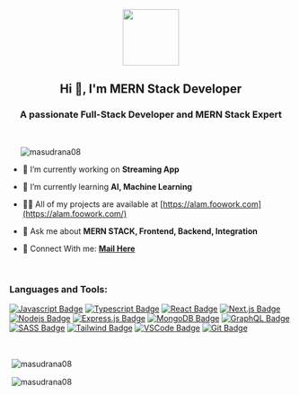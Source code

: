 <div align="center">
 <img src="https://media.giphy.com/media/M9gbBd9nbDrOTu1Mqx/giphy.gif" width="100"/>
</div>

<h2 align="center">Hi 👋, I'm MERN Stack Developer</h2>
<h3 align="center">A passionate Full-Stack Developer and MERN Stack Expert</h3>
<br/>
<p align="left" style="margin-left:20px"> <img src="https://komarev.com/ghpvc/?username=masudrana08&label=Profile%20views&color=0e75b6&style=flat" alt="masudrana08" /> </p>



- 🔭 I’m currently working on **Streaming App**

- 🌱 I’m currently learning **AI, Machine Learning**

- 👨‍💻 All of my projects are available at [https://alam.foowork.com](https://alam.foowork.com/)

- 💬 Ask me about **MERN STACK, Frontend, Backend, Integration**

- 📄 Connect  With me: [**Mail Here**](mailto:foowork.com@gmail.com)

<br/>



<p align="left">
<h3 align="left">Languages and Tools:</h3>

[![Javascript Badge](https://img.shields.io/badge/-Javascript-F0DB4F?style=for-the-badge&labelColor=black&logo=javascript&logoColor=F0DB4F)](#) [![Typescript Badge](https://img.shields.io/badge/-Typescript-007acc?style=for-the-badge&labelColor=black&logo=typescript&logoColor=007acc)](#) [![React Badge](https://img.shields.io/badge/-React-61DBFB?style=for-the-badge&labelColor=black&logo=react&logoColor=61DBFB)](#) [![Next.js Badge](https://img.shields.io/badge/next.js-000000?style=for-the-badge&logo=nextdotjs&logoColor=white)](#) [![Nodejs Badge](https://img.shields.io/badge/-Nodejs-3C873A?style=for-the-badge&labelColor=black&logo=node.js&logoColor=3C873A)](#) [![Express.js Badge](https://img.shields.io/badge/Express.js-000000?style=for-the-badge&logo=express&logoColor=white)](#) [![MongoDB Badge](https://img.shields.io/badge/MongoDB-4EA94B?style=for-the-badge&logo=mongodb&logoColor=white)](#) [![GraphQL Badge](https://img.shields.io/badge/-GraphQl-e535ab?style=for-the-badge&labelColor=black&logo=node.js&logoColor=e535ab)](#) [![SASS Badge](https://img.shields.io/badge/Sass-CC6699?style=for-the-badge&logo=sass&logoColor=white)](#) [![Tailwind Badge](https://img.shields.io/badge/Tailwind%20CSS-092749?style=for-the-badge&logo=tailwindcss&logoColor=06B6D4&labelColor=000000)](#) [![VSCode Badge](https://img.shields.io/badge/Visual_Studio-5C2D91?style=for-the-badge&logo=visual%20studio&logoColor=white)](#) [![Git Badge](https://img.shields.io/badge/Git-F05032?style=for-the-badge&logo=git&logoColor=white)](#)

<br/>
<p>&nbsp;<img align="center" src="https://github-readme-stats.vercel.app/api/top-langs?username=masudrana08&show_icons=true&locale=en&layout=compact" alt="masudrana08" /></p>

<p>&nbsp;<img align="center" src="https://github-readme-streak-stats.herokuapp.com/?user=masudrana08&" alt="masudrana08" /></p>
